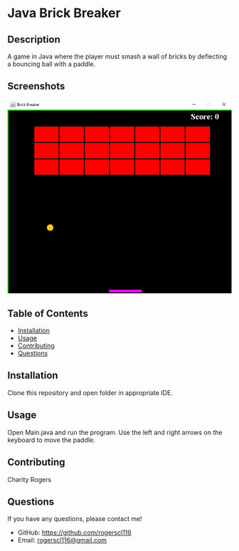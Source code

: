 # Java Brick Breaker

## Description
A game in Java where the player must smash a wall of bricks by deflecting a bouncing ball with a paddle.

## Screenshots
![Java Brick Breaker Screenshot](./public/images/brick-breaker-screenshot.jpg)

## Table of Contents
 * [Installation](#installation)
 * [Usage](#usage)
 * [Contributing](#contributing)
 * [Questions](#questions)
        
## Installation
Clone this repository and open folder in appropriate IDE.
   
## Usage
Open Main.java and run the program. Use the left and right arrows on the keyboard to move the paddle.

## Contributing
Charity Rogers

## Questions
If you have any questions, please contact me!

  - GitHub: https://github.com/rogerscl116
  - Email: rogerscl116@gmail.com
  
